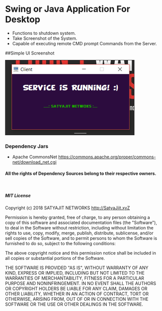 # Swing or Java Application For Desktop
* Functions to shutdown system.
* Take Screenshot of the System.
* Capable of executing remote CMD prompt Commands from the Server.

##Simple UI Screenshot

<img src="ss/ss.png"  border="1px"/>&nbsp;

### Dependency Jars

* Apache CommonsNet https://commons.apache.org/proper/commons-net/download_net.cgi

#### All the rights of Dependency Sources belong to their respective owners.

&nbsp;

##### MIT License

Copyright (c) 2018 SATYAJIT NETWORKS http://SatyaJiit.xyZ

Permission is hereby granted, free of charge, to any person obtaining a copy
of this software and associated documentation files (the "Software"), to deal
in the Software without restriction, including without limitation the rights
to use, copy, modify, merge, publish, distribute, sublicense, and/or sell
copies of the Software, and to permit persons to whom the Software is
furnished to do so, subject to the following conditions:

The above copyright notice and this permission notice shall be included in all
copies or substantial portions of the Software.

THE SOFTWARE IS PROVIDED "AS IS", WITHOUT WARRANTY OF ANY KIND, EXPRESS OR
IMPLIED, INCLUDING BUT NOT LIMITED TO THE WARRANTIES OF MERCHANTABILITY,
FITNESS FOR A PARTICULAR PURPOSE AND NONINFRINGEMENT. IN NO EVENT SHALL THE
AUTHORS OR COPYRIGHT HOLDERS BE LIABLE FOR ANY CLAIM, DAMAGES OR OTHER
LIABILITY, WHETHER IN AN ACTION OF CONTRACT, TORT OR OTHERWISE, ARISING FROM,
OUT OF OR IN CONNECTION WITH THE SOFTWARE OR THE USE OR OTHER DEALINGS IN THE
SOFTWARE.
